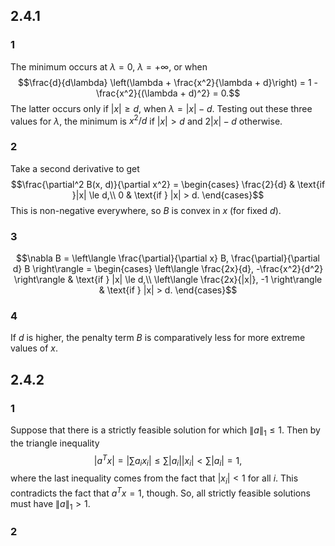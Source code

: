 ## 2.4.1
### 1
The minimum occurs at $\lambda = 0$, $\lambda = +\infty$, or when
$$\frac{d}{d\lambda} \left(\lambda + \frac{x^2}{\lambda + d}\right) = 1 - \frac{x^2}{(\lambda + d)^2} = 0.$$
The latter occurs only if $|x| \ge d$, when $\lambda = |x| - d$.  Testing out these three values for $\lambda$, the minimum is $x^2 / d$ if $|x| > d$ and $2|x| - d$ otherwise.

### 2
Take a second derivative to get
$$\frac{\partial^2 B(x, d)}{\partial x^2} = \begin{cases}
\frac{2}{d} & \text{if }|x| \le d,\\
0 & \text{if } |x| > d.
\end{cases}$$
This is non-negative everywhere, so $B$ is convex in $x$ (for fixed $d$).

### 3
$$\nabla B = \left\langle \frac{\partial}{\partial x} B, \frac{\partial}{\partial d} B \right\rangle = \begin{cases}
\left\langle \frac{2x}{d}, -\frac{x^2}{d^2} \right\rangle & \text{if } |x| \le d,\\
\left\langle \frac{2x}{|x|}, -1 \right\rangle & \text{if } |x| > d.
\end{cases}$$
### 4
If $d$ is higher, the penalty term $B$ is comparatively less for more extreme values of $x$.

## 2.4.2
### 1
Suppose that there is a strictly feasible solution for which $\|a\|_1 \le 1.$  Then by the triangle inequality
$$|a^Tx| = \left|\sum a_ix_i\right| \le \sum |a_i||x_i| < \sum|a_i| = 1,$$
where the last inequality comes from the fact that $|x_i| < 1$ for all $i$.  This contradicts the fact that $a^Tx = 1$, though.  So, all strictly feasible solutions must have $\|a\|_1 > 1$.
### 2

